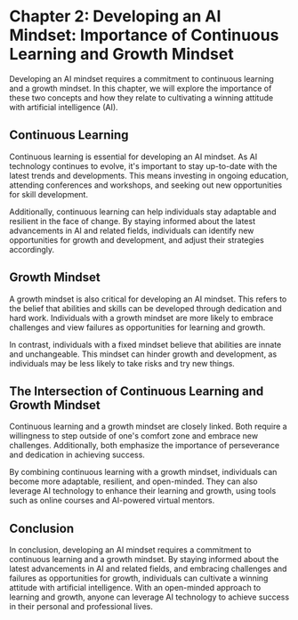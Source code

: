 Chapter 2: Developing an AI Mindset: Importance of Continuous Learning and Growth Mindset
=========================================================================================

Developing an AI mindset requires a commitment to continuous learning and a growth mindset. In this chapter, we will explore the importance of these two concepts and how they relate to cultivating a winning attitude with artificial intelligence (AI).

Continuous Learning
-------------------

Continuous learning is essential for developing an AI mindset. As AI technology continues to evolve, it's important to stay up-to-date with the latest trends and developments. This means investing in ongoing education, attending conferences and workshops, and seeking out new opportunities for skill development.

Additionally, continuous learning can help individuals stay adaptable and resilient in the face of change. By staying informed about the latest advancements in AI and related fields, individuals can identify new opportunities for growth and development, and adjust their strategies accordingly.

Growth Mindset
--------------

A growth mindset is also critical for developing an AI mindset. This refers to the belief that abilities and skills can be developed through dedication and hard work. Individuals with a growth mindset are more likely to embrace challenges and view failures as opportunities for learning and growth.

In contrast, individuals with a fixed mindset believe that abilities are innate and unchangeable. This mindset can hinder growth and development, as individuals may be less likely to take risks and try new things.

The Intersection of Continuous Learning and Growth Mindset
----------------------------------------------------------

Continuous learning and a growth mindset are closely linked. Both require a willingness to step outside of one's comfort zone and embrace new challenges. Additionally, both emphasize the importance of perseverance and dedication in achieving success.

By combining continuous learning with a growth mindset, individuals can become more adaptable, resilient, and open-minded. They can also leverage AI technology to enhance their learning and growth, using tools such as online courses and AI-powered virtual mentors.

Conclusion
----------

In conclusion, developing an AI mindset requires a commitment to continuous learning and a growth mindset. By staying informed about the latest advancements in AI and related fields, and embracing challenges and failures as opportunities for growth, individuals can cultivate a winning attitude with artificial intelligence. With an open-minded approach to learning and growth, anyone can leverage AI technology to achieve success in their personal and professional lives.
